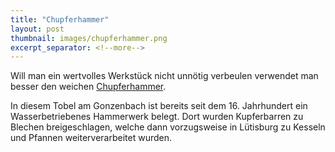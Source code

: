 ```yaml
---
title: "Chupferhammer"
layout: post
thumbnail: images/chupferhammer.png
excerpt_separator: <!--more-->
---
```


Will man ein wertvolles Werkstück nicht unnötig verbeulen verwendet man besser den weichen [Chupferhammer](https://s.geo.admin.ch/a1fd754cf9).

In diesem Tobel am Gonzenbach ist bereits seit dem 16. Jahrhundert ein Wasserbetriebenes Hammerwerk belegt. Dort wurden Kupferbarren zu Blechen breigeschlagen, welche dann vorzugsweise in Lütisburg zu Kesseln und Pfannen weiterverarbeitet wurden. 
